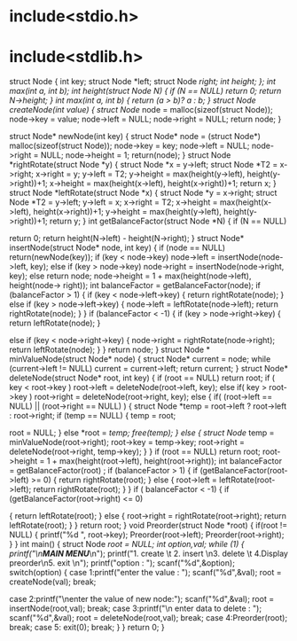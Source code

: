 # include<stdio.h>

# include<stdlib.h>

struct Node { int key; struct Node *left; struct Node *right; int height; }; int max(int a, int b); int height(struct
Node *N)
{ if (N == NULL)
return 0; return N->height; } int max(int a, int b)
{ return (a > b)? a : b; } struct Node* createNode(int value)
{ struct Node* node = malloc(sizeof(struct Node)); node->key = value; node->left = NULL; node->right = NULL; return
node; }

struct Node* newNode(int key)
{ struct Node* node = (struct Node*) malloc(sizeof(struct Node)); node->key = key; node->left = NULL; node->right =
NULL; node->height = 1; return(node); } struct Node *rightRotate(struct Node *y)
{ struct Node *x = y->left; struct Node *T2 = x->right; x->right = y; y->left = T2; y->height = max(height(y->left),
height(y->right))+1; x->height = max(height(x->left), height(x->right))+1; return x; } struct Node *leftRotate(struct
Node *x)
{ struct Node *y = x->right; struct Node *T2 = y->left; y->left = x; x->right = T2; x->height = max(height(x->left),
height(x->right))+1; y->height = max(height(y->left), height(y->right))+1; return y; } int getBalanceFactor(struct
Node *N)
{ if (N == NULL)

return 0; return height(N->left) - height(N->right); } struct Node* insertNode(struct Node* node, int key)
{ if (node == NULL)
return(newNode(key)); if (key < node->key)
node->left = insertNode(node->left, key); else if (key > node->key)
node->right = insertNode(node->right, key); else return node; node->height = 1 + max(height(node->left), height(node->
right)); int balanceFactor = getBalanceFactor(node); if (balanceFactor > 1)
{ if (key < node->left->key)
{ return rightRotate(node); } else if (key > node->left->key)
{ node->left = leftRotate(node->left); return rightRotate(node); } } if (balanceFactor < -1)
{ if (key > node->right->key)
{ return leftRotate(node); }

else if (key < node->right->key)
{ node->right = rightRotate(node->right); return leftRotate(node); } } return node; } struct Node * minValueNode(struct
Node* node)
{ struct Node* current = node; while (current->left != NULL)
current = current->left; return current; } struct Node* deleteNode(struct Node* root, int key)
{ if (root == NULL)
return root; if ( key < root->key )
root->left = deleteNode(root->left, key); else if( key > root->key )
root->right = deleteNode(root->right, key); else { if( (root->left == NULL) || (root->right == NULL) )
{ struct Node *temp = root->left ? root->left :
root->right; if (temp == NULL)
{ temp = root;

root = NULL; } else
*root = *temp; free(temp); } else { struct Node* temp = minValueNode(root->right); root->key = temp->key; root->right =
deleteNode(root->right, temp->key); } } if (root == NULL)
return root; root->height = 1 + max(height(root->left), height(root->right)); int balanceFactor = getBalanceFactor(root)
; if (balanceFactor > 1)
{ if (getBalanceFactor(root->left) >= 0)
{ return rightRotate(root); } else { root->left = leftRotate(root->left); return rightRotate(root); } } if (
balanceFactor < -1)
{ if (getBalanceFactor(root->right) <= 0)

{ return leftRotate(root); } else { root->right = rightRotate(root->right); return leftRotate(root); } } return root; }
void Preorder(struct Node *root)
{ if(root != NULL)
{ printf("%d ", root->key); Preorder(root->left); Preorder(root->right); } } int main()
{ struct Node *root = NULL; int option,val; while (1)
{ printf("\n***********MAIN MENU************\n"); printf("1. create \t 2. insert \n3. delete \t 4.Display preorder\n5.
exit \n"); printf("option : "); scanf("%d",&option); switch(option)
{ case 1:printf("enter the value : "); scanf("%d",&val); root = createNode(val); break;

case 2:printf("\nenter the value of new node:"); scanf("%d",&val); root = insertNode(root,val); break; case 3:printf("\n
enter data to delete : "); scanf("%d",&val); root = deleteNode(root,val); break; case 4:Preorder(root); break; case 5:
exit(0); break; } } return 0; }
